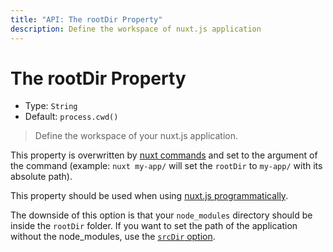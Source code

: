 ```yaml
---
title: "API: The rootDir Property"
description: Define the workspace of nuxt.js application
---
```


# The rootDir Property

- Type: `String`
- Default: `process.cwd()`

> Define the workspace of your nuxt.js application.

This property is overwritten by [nuxt commands](/guide/commands) and set to the argument of the command (example: `nuxt my-app/` will set the `rootDir` to `my-app/` with its absolute path).

This property should be used when using [nuxt.js programmatically](/api/nuxt).

<p class="Alert Alert--blue">

The downside of this option is that your `node_modules` directory should be inside the `rootDir` folder. If you want to set the path of the application without the node_modules, use the [`srcDir` option](/api/configuration-srcdir).

</p>
